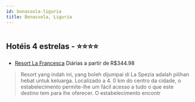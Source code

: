 ```yaml
---
id: bonassola-liguria
title: Bonassola, Liguria
---
```


<center><img src="http://photos.hotelbeds.com/giata/21/219102/219102a_hb_a_022.jpg" alt="" /></center>


## Hotéis 4 estrelas - ⭐️⭐️⭐️⭐️

-    [Resort La Francesca](https://www.hurb.com/hoteis/bonassola/resort-la-francesca-JNP-JP299126?cmp=18055) Diárias a partir de R$344.98
   > Resort yang indah ini, yang boleh dijumpai di La Spezia adalah pilihan hebat untuk keluarga. Localizado a 4. 0 km do centro da cidade, o estabelecimento permite-lhe um fácil acesso a tudo o que este destino tem para lhe oferecer. O estabelecimento encontr
